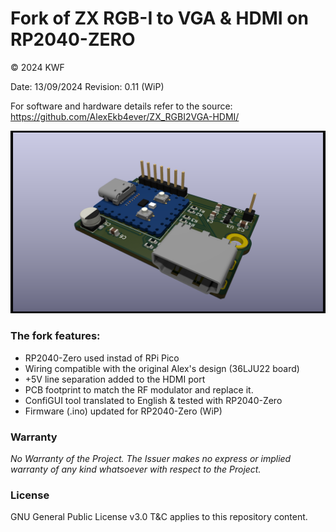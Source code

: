 Fork of ZX RGB-I to VGA & HDMI on RP2040-ZERO
=======
© 2024 KWF

Date: 13/09/2024
Revision: 0.11 (WiP)

For software and hardware details refer to the source: 
https://github.com/AlexEkb4ever/ZX_RGBI2VGA-HDMI/

![ZX-HDMI RP2040-Zero](/Docs/Pics/PicsZX-HDMI_RP2040_Zero_01.png)

### The fork features:
* RP2040-Zero used instad of RPi Pico
* Wiring compatible with the original Alex's design (36LJU22 board)
* +5V line separation added to the HDMI port
* PCB footprint to match the RF modulator and replace it.
* ConfiGUI tool translated to English & tested with RP2040-Zero
* Firmware (.ino) updated for RP2040-Zero (WiP)

### Warranty

*No Warranty of the Project. The Issuer makes no express or implied warranty of any kind whatsoever with respect to the Project.*

### License

GNU General Public License v3.0 T&C applies to this repository content.
